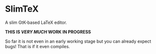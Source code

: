 # SlimTeX
A slim GtK-based LaTeX editor.

**THIS IS _VERY MUCH_ WORK IN PROGRESS** 

So far it is not even in an early working stage
but you can already expect bugs!
That is if it even compiles.
